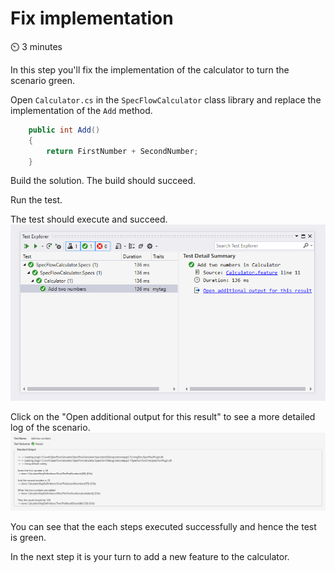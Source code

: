 Fix implementation
==================

⏲️ 3 minutes

In this step you'll fix the implementation of the calculator to turn the scenario green.

Open `Calculator.cs` in the `SpecFlowCalculator` class library and replace the implementation of the `Add` method.

``` c#
    public int Add()
    {
        return FirstNumber + SecondNumber;
    }
```

Build the solution. The build should succeed.

Run the test.

The test should execute and succeed.  
![Test Explorer Failed Test](../_static/step7/test_explorer_green_test.png)

Click on the "Open additional output for this result" to see a more detailed log of the scenario.  
![Test Explorer Additional Output](../_static/step7/test_explorer_additional_output.png)

You can see that the each steps executed successfully and hence the test is green.

In the next step it is your turn to add a new feature to the calculator.
